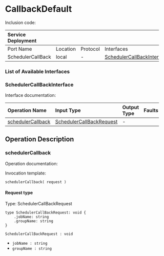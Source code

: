 # CallbackDefault

Inclusion code: 

| Service Deployment |  |  |  |
| :--- | :--- | :--- | :--- |
| Port Name | Location | Protocol | Interfaces |
| SchedulerCallBack | local | - | [SchedulerCallBackInterface](callback_default.md#SchedulerCallBackInterface) |

### List of Available Interfaces

### SchedulerCallBackInterface <a id="SchedulerCallBackInterface"></a>

Interface documentation:

| Operation Name | Input Type | Output Type | Faults |
| :--- | :--- | :--- | :--- |
| [schedulerCallback](callback_default.md#schedulerCallback) | [SchedulerCallBackRequest](callback_default.md#SchedulerCallBackRequest) |  - |  |

## Operation Description

### schedulerCallback <a id="schedulerCallback"></a>

Operation documentation:

Invocation template:

```text
schedulerCallback( request )
```

#### Request type <a id="SchedulerCallBackRequest"></a>

Type: SchedulerCallBackRequest

```text
type SchedulerCallBackRequest: void {
    .jobName: string
    .groupName: string
}
```

`SchedulerCallBackRequest : void`

* `jobName : string`
* `groupName : string`

